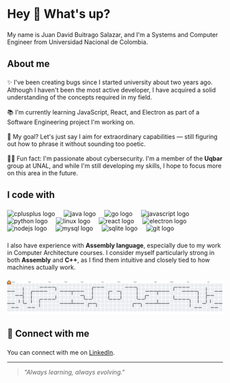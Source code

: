 <h1 align="left">Hey 👋 What's up?</h1>

###

<p align="left">My name is Juan David Buitrago Salazar, and I'm a Systems and Computer Engineer from Universidad Nacional de Colombia.</p>

###

<h2 align="left">About me</h2>

###

<p align="left">✨ I've been creating bugs since I started university about two years ago. Although I haven't been the most active developer, I have acquired a solid understanding of the concepts required in my field.<br><br>📚 I'm currently learning JavaScript, React, and Electron as part of a Software Engineering project I'm working on.<br><br>🎯 My goal? Let's just say I aim for extraordinary capabilities — still figuring out how to phrase it without sounding too poetic.<br><br>🕵️‍♂️ Fun fact: I'm passionate about cybersecurity. I'm a member of the <b>Uqbar</b> group at UNAL, and while I'm still developing my skills, I hope to focus more on this area in the future.</p>

###

<h2 align="left">I code with</h2>

###

<div align="left">
  <img src="https://cdn.jsdelivr.net/gh/devicons/devicon/icons/cplusplus/cplusplus-original.svg" height="40" alt="cplusplus logo"  />
  <img width="12" />
  <img src="https://cdn.jsdelivr.net/gh/devicons/devicon/icons/java/java-original.svg" height="40" alt="java logo"  />
  <img width="12" />
  <img src="https://cdn.jsdelivr.net/gh/devicons/devicon/icons/go/go-original-wordmark.svg" height="40" alt="go logo" />
  <img width="12" />
  <img src="https://cdn.jsdelivr.net/gh/devicons/devicon/icons/javascript/javascript-original.svg" height="40" alt="javascript logo"  />
  <img width="12" />
  <img src="https://cdn.jsdelivr.net/gh/devicons/devicon/icons/python/python-original.svg" height="40" alt="python logo"  />
  <img width="12" />
  <img src="https://cdn.jsdelivr.net/gh/devicons/devicon/icons/linux/linux-original.svg" height="40" alt="linux logo"  />
  <img width="12" />
  <img src="https://cdn.jsdelivr.net/gh/devicons/devicon/icons/react/react-original.svg" height="40" alt="react logo"  />
  <img width="12" />
  <img src="https://cdn.jsdelivr.net/gh/devicons/devicon/icons/electron/electron-original.svg" height="40" alt="electron logo"  />
  <img width="12" />
  <img src="https://cdn.jsdelivr.net/gh/devicons/devicon/icons/nodejs/nodejs-original.svg" height="40" alt="nodejs logo"  />
  <img width="12" />
  <img src="https://cdn.jsdelivr.net/gh/devicons/devicon/icons/mysql/mysql-original.svg" height="40" alt="mysql logo"  />
  <img width="12" />
  <img src="https://cdn.jsdelivr.net/gh/devicons/devicon/icons/sqlite/sqlite-original.svg" height="40" alt="sqlite logo"  />
  <img width="12" />
  <img src="https://cdn.jsdelivr.net/gh/devicons/devicon/icons/git/git-original.svg" height="40" alt="git logo"  />
</div>

###

<p align="left">I also have experience with <b>Assembly language</b>, especially due to my work in Computer Architecture courses. I consider myself particularly strong in both <b>Assembly</b> and <b>C++</b>, as I find them intuitive and closely tied to how machines actually work.</p>

###

<picture>
  <source media="(prefers-color-scheme: dark)" srcset="https://raw.githubusercontent.com/Bellic12/Bellic12/output/pacman-contribution-graph-dark.svg">
  <source media="(prefers-color-scheme: light)" srcset="https://raw.githubusercontent.com/Bellic12/Bellic12/output/pacman-contribution-graph.svg">
  <img alt="pacman contribution graph" src="https://raw.githubusercontent.com/Bellic12/Bellic12/output/pacman-contribution-graph.svg">
</picture>

###

<h2 align="left">🔗 Connect with me</h2>

###

<p>
  You can connect with me on 
  <a href="https://www.linkedin.com/in/juanbuitra/" target="_blank">LinkedIn</a>.
</p>


---

> *"Always learning, always evolving."*

